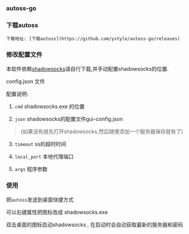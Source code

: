 ### autoss-go

### 下载autoss
    下载地址: [下载autoss](https://github.com/ystyle/autoss-go/releases)

### 修改配置文件
本软件依赖[shadowsocks](http://www.ishadowsocks.com/)请自行下载,并手动配置shadowsocks的位置.

config.json 文件

配置说明:

1. `cmd`  shadowsocks.exe 的位置

2. `json` shadowsocks的配置文件gui-config.json

  > (如果没有就先打开shadowsocks,然后随便添加一个服务器保存就有了)

3. `timeout` ss的超时时间

4. `local_port` 本地代理端口

5. `args` 程序参数

### 使用
把`autoss`发送到桌面快捷方式

可以右键属性把图标改成 shadowsocks.exe

双击桌面的图标启动shadowsocks , 在启动时会自动获取最新的服务器和密码
